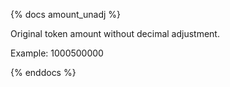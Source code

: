 {% docs amount_unadj %}

Original token amount without decimal adjustment.

Example: 1000500000

{% enddocs %}
